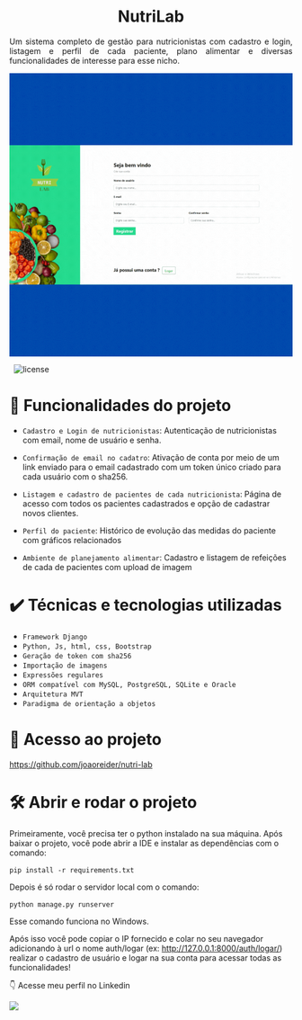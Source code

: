 <h1 align="center"> NutriLab </h1>

<p style='text-align: justify;'> 
Um sistema completo de gestão para nutricionistas com cadastro e login, listagem e perfil de cada paciente, plano alimentar e diversas funcionalidades de interesse para esse nicho.
</p>


<img align="center" alt="Proj-gif"  src="templates\static\readme\Projeto Nutrilab.gif">



</div>


<br>

&nbsp;
![license](https://img.shields.io/badge/license-MIT-green)

# :hammer: Funcionalidades do projeto

- `Cadastro e Login de nutricionistas`: Autenticação de nutricionistas com email, nome de usuário e senha.
&nbsp;
- `Confirmação de email no cadatro`: Ativação de conta por meio de um link enviado para o email cadastrado com um token único criado para cada usuário com o sha256.
&nbsp;
- `Listagem e cadastro de pacientes de cada nutricionista`: Página de acesso com todos os pacientes cadastrados e opção de cadastrar novos clientes.
&nbsp;

- `Perfil do paciente`: Histórico de evolução das medidas do paciente com gráficos relacionados
&nbsp;

- `Ambiente de planejamento alimentar`: Cadastro e listagem de refeições de cada de pacientes com upload de imagem
&nbsp;


# ✔️ Técnicas e tecnologias utilizadas

- ``Framework Django``
- ``Python, Js, html, css, Bootstrap``
- ``Geração de token com sha256``
- ``Importação de imagens``
- ``Expressões regulares``
- ``ORM compatível com MySQL, PostgreSQL, SQLite e Oracle``
- ``Arquitetura MVT``
- ``Paradigma de orientação a objetos``



# 📁 Acesso ao projeto


https://github.com/joaoreider/nutri-lab


# 🛠️ Abrir e rodar o projeto

Primeiramente, você precisa ter o python instalado na sua máquina.
Após baixar o projeto, você pode abrir a IDE e instalar as dependências com o comando: 
```
pip install -r requirements.txt  
```
Depois é só rodar o servidor local com o comando:
```
python manage.py runserver
```
Esse comando funciona no Windows.

Após isso você pode copiar o IP fornecido e colar no seu navegador adicionando à url o nome auth/logar (ex: http://127.0.0.1:8000/auth/logar/) realizar o cadastro de usuário e logar na sua conta para acessar todas as funcionalidades!


:point_down: Acesse meu perfil no Linkedin 
<div> 
 <a href="https://www.linkedin.com/in/jo%C3%A3o-paulo-2345b3170/" target="_blank"><img src="https://img.shields.io/badge/LinkedIn-0077B5?style=for-the-badge&logo=linkedin&logoColor=white"></a>

</div>
